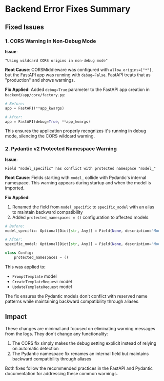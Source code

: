 # Backend Error Fixes Summary

## Fixed Issues

### 1. CORS Warning in Non-Debug Mode

**Issue**: 
```
"Using wildcard CORS origins in non-debug mode"
```

**Root Cause**: 
CORSMiddleware was configured with `allow_origins=["*"]`, but the FastAPI app was running with `debug=False`. FastAPI treats that as "production" and shows warnings.

**Fix Applied**:
Added `debug=True` parameter to the FastAPI app creation in `backend/app/core/factory.py`:

```python
# Before:
app = FastAPI(**app_kwargs)

# After:
app = FastAPI(debug=True, **app_kwargs)
```

This ensures the application properly recognizes it's running in debug mode, silencing the CORS wildcard warning.

### 2. Pydantic v2 Protected Namespace Warning

**Issue**:
```
Field "model_specific" has conflict with protected namespace "model_"
```

**Root Cause**:
Fields starting with `model_` collide with Pydantic's internal namespace. This warning appears during startup and when the model is imported.

**Fix Applied**:
1. Renamed the field from `model_specific` to `specific_model` with an alias to maintain backward compatibility
2. Added `protected_namespaces = ()` configuration to affected models

```python
# Before:
model_specific: Optional[Dict[str, Any]] = Field(None, description="Model-specific configuration")

# After:
specific_model: Optional[Dict[str, Any]] = Field(None, description="Model-specific configuration", alias="model_specific")

class Config:
    protected_namespaces = ()
```

This was applied to:
- `PromptTemplate` model
- `CreateTemplateRequest` model
- `UpdateTemplateRequest` model

The fix ensures the Pydantic models don't conflict with reserved name patterns while maintaining backward compatibility through aliases.

## Impact

These changes are minimal and focused on eliminating warning messages from the logs. They don't change any functionality:

1. The CORS fix simply makes the debug setting explicit instead of relying on automatic detection
2. The Pydantic namespace fix renames an internal field but maintains backward compatibility through aliases

Both fixes follow the recommended practices in the FastAPI and Pydantic documentation for addressing these common warnings.